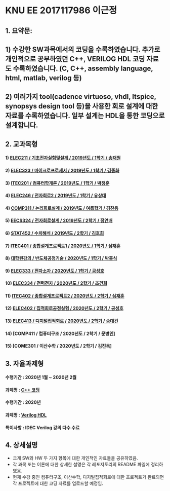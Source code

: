 # KNU EE 2017117986 이근정
## 1. 요약문: 
## 1) 수강한 SW과목에서의 코딩을 수록하였습니다. 추가로 개인적으로 공부하였던 C++, VERILOG HDL 코딩 자료도 수록하였습니다. (C, C++, assembly language, html, matlab, verilog 등)
## 2) 여러가지 tool(cadence virtuoso, vhdl, ltspice, synopsys design tool 등)을 사용한 회로 설계에 대한 자료를 수록하였습니다. 일부 설계는 HDL을 통한 코딩으로 설계합니다.

## 2. 교과목형
#### 1) [ELEC211 / 기초전자실험및설계 / 2019년도 / 1학기 / 송재원](https://github.com/LEE-GEUN-JEONG/ELEC211-Basic_electronic_experiment_and_design)
#### 2) [ELEC323 / 마이크로프로세서 / 2019년도 / 1학기 / 김종화](https://github.com/LEE-GEUN-JEONG/ELEC323-Microprocessor)
#### 3) [ITEC201 / 컴퓨터학개론 / 2019년도 / 1학기 / 박정훈](https://github.com/LEE-GEUN-JEONG/ITEC201-Computer_Science)
#### 4) [ELEC246 / 전자회로2 / 2019년도 / 1학기 / 유상대](https://github.com/LEE-GEUN-JEONG/ELEC246-Electronic_Circuit)
#### 4) [COMP311 / 논리회로설계 / 2019년도 / 여름학기 / 김찬용](https://github.com/LEE-GEUN-JEONG/COMP311-Logic_Circuit_Design)
#### 5) [EECS324 / 전자회로설계 / 2019년도 / 2학기 / 정연배](https://github.com/LEE-GEUN-JEONG/EECS324-Electronic_Circuit_Design)
#### 6) [STAT452 / 수치해석 / 2019년도 / 2학기 / 김호희](https://github.com/LEE-GEUN-JEONG/STAT452-Numerical_Analysis)
#### 7) [ITEC401 / 종합설계프로젝트1 / 2020년도 / 1학기 / 심재훈](https://github.com/LEE-GEUN-JEONG/ITEC401-Capstone_Design1) 
#### 8) [대학원강의 / 반도체공정기술 / 2020년도 / 1학기 / 박홍식](https://github.com/LEE-GEUN-JEONG/Semiconductor_process_technology)
#### 9) [ELEC333 / 전자소자 / 2020년도 / 1학기 / 공성호](https://github.com/LEE-GEUN-JEONG/ELEC333-Electronic_Device)
#### 10) [ELEC334 / 전력전자 / 2020년도 / 2학기 / 조건희](https://github.com/LEE-GEUN-JEONG/ELEC334-Power_Electronics)
#### 11) [ITEC402 / 종합설계프로젝트2 / 2020년도 / 2학기 / 심재훈](https://github.com/LEE-GEUN-JEONG/ITEC402-Capstone_Design2)
#### 12) [ELEC402 / 집적회로공정실험 / 2020년도 / 2학기 / 공성호](https://github.com/LEE-GEUN-JEONG/ELEC402-Integrated_circuit_process_experiment)
#### 13) [ELEC413 / 디지털집적회로 / 2020년도 / 2학기 / 송대건](https://github.com/LEE-GEUN-JEONG/ELEC413-Digital_IC)
#### 14) [COMP411 / 컴퓨터구조 / 2020년도 / 2학기 / 문병인]
#### 15) [COME301 / 이산수학 / 2020년도 / 2학기 / 김진욱]


## 3. 자율과제형 
#### 수행기간 : 2020년 1월 ~ 2020년 2월
#### 과제명 : [C++ 코딩](https://github.com/LEE-GEUN-JEONG/C_Programming)

#### 수행기간 : 2020년
#### 과제명 : [Verilog HDL](https://github.com/LEE-GEUN-JEONG/Verilog_HDL)
#### 특이사항 : IDEC Verilog 강의 다수 수료

## 4. 상세설명
- 크게 SW와 HW 두 가지 항목에 대한 개인적인 자료들을 공유하였음.
- 각 과목 또는 이론에 대한 상세한 설명은 각 레포지토리의 README 파일에 정리하였음.
- 현재 수강 중인 컴퓨터구조, 이산수학, 디지털집적회로에 대한 프로젝트가 완료되면 각 프로젝트에 대한 코딩 자료를 업로드할 예정임.
